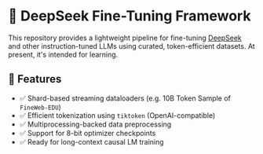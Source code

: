 # 🧠 DeepSeek Fine-Tuning Framework

This repository provides a lightweight pipeline for fine-tuning [DeepSeek](https://huggingface.co/deepseek-ai) and other instruction-tuned LLMs using curated, token-efficient datasets. At present, it's intended for learning.

## 🚀 Features

- ✅ Shard-based streaming dataloaders (e.g. 10B Token Sample of `FineWeb-EDU`)
- ✅ Efficient tokenization using `tiktoken` (OpenAI-compatible)
- ✅ Multiprocessing-backed data preprocessing
- ✅ Support for 8-bit optimizer checkpoints
- ✅ Ready for long-context causal LM training

